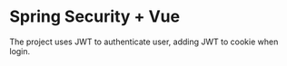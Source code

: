 # Spring Security + Vue

The project uses JWT to authenticate user, adding JWT to cookie when login.